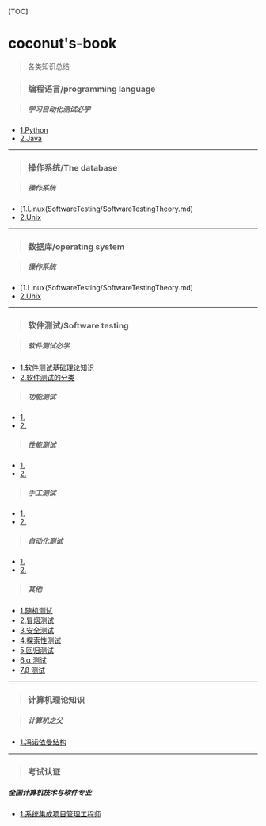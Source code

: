 [TOC]

# coconut's-book

>各类知识总结

> ### 编程语言/programming language

> ##### 学习自动化测试必学
- [1.Python](SoftwareTesting/SoftwareTestingTheory.md)
- [2.Java](SoftwareTesting/SoftwareTestingTheory.md)
  
---
  
> ### 操作系统/The database

> ##### 操作系统
- [1.Linux(SoftwareTesting/SoftwareTestingTheory.md)
- [2.Unix](SoftwareTesting/SoftwareTestingTheory.md)

---

> ### 数据库/operating system

> ##### 操作系统
- [1.Linux(SoftwareTesting/SoftwareTestingTheory.md)
- [2.Unix](SoftwareTesting/SoftwareTestingTheory.md)

---

> ### 软件测试/Software testing

> ##### 软件测试必学
- [1.软件测试基础理论知识](SoftwareTesting/SoftwareTestingTheory.md)
- [2.软件测试的分类](SoftwareTesting/SoftwareTestingTheory.md)

> ##### 功能测试
- [1.](SoftwareTesting/SoftwareTestingTheory.md)
- [2.](SoftwareTesting/SoftwareTestingTheory.md)


> ##### 性能测试
- [1.](SoftwareTesting/SoftwareTestingTheory.md)
- [2.](SoftwareTesting/SoftwareTestingTheory.md)

> ##### 手工测试
- [1.](SoftwareTesting/SoftwareTestingTheory.md)
- [2.](SoftwareTesting/SoftwareTestingTheory.md)

> ##### 自动化测试
- [1.](SoftwareTesting/SoftwareTestingTheory.md)
- [2.](SoftwareTesting/SoftwareTestingTheory.md)

> ##### 其他
- [1.随机测试](SoftwareTesting/SoftwareTestingTheory.md)
- [2.冒烟测试](SoftwareTesting/SoftwareTestingTheory.md)
- [3.安全测试](SoftwareTesting/SoftwareTestingTheory.md)
- [4.探索性测试](SoftwareTesting/SoftwareTestingTheory.md)
- [5.回归测试](SoftwareTesting/SoftwareTestingTheory.md)
- [6.α 测试](SoftwareTesting/SoftwareTestingTheory.md)
- [7.β 测试](SoftwareTesting/SoftwareTestingTheory.md)

---

> ### 计算机理论知识

>##### 计算机之父
- [1.冯诺依曼结构](ComputerRelatedTheory/VonNeumannArchitecture.md)


---

> ### 考试认证

 ##### 全国计算机技术与软件专业

 - [1.系统集成项目管理工程师](ProjectManagement/projectManagement.md)